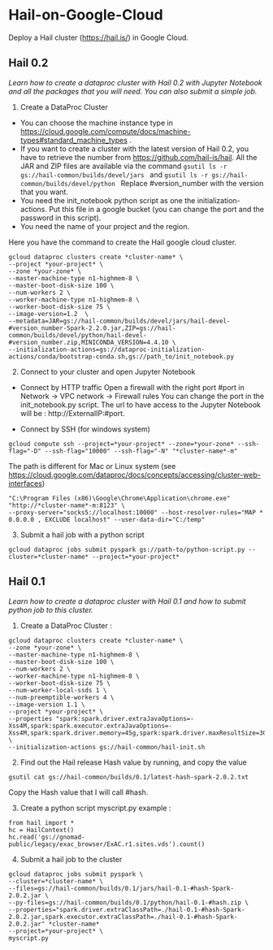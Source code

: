 # Hail-on-Google-Cloud

Deploy a Hail cluster (https://hail.is/) in Google Cloud.

## Hail 0.2
*Learn how to create a dataproc cluster with Hail 0.2 with Jupyter Notebook and all the packages that you will need. You can also submit a simple job.*

1. Create a DataProc Cluster

- You can choose the machine instance type in
https://cloud.google.com/compute/docs/machine-types#standard_machine_types .
- If you want to create a cluster with the latest version of Hail 0.2, you have to retrieve the number from https://github.com/hail-is/hail. All the JAR and ZIP files are available via the command  ```gsutil ls -r gs://hail-common/builds/devel/jars ``` and ```gsutil ls -r gs://hail-common/builds/devel/python ``` Replace #version_number with the version that you want. 
- You need the init_notebook python script as one the initialization-actions. Put this file in a google bucket (you can change the port and the password in this script). 
- You need the name of your project and the region. 

Here you have the command to create the Hail google cloud cluster. 
```
gcloud dataproc clusters create *cluster-name* \
--project *your-project* \
--zone *your-zone* \
--master-machine-type n1-highmem-8 \
--master-boot-disk-size 100 \
--num-workers 2 \
--worker-machine-type n1-highmem-8 \
--worker-boot-disk-size 75 \
--image-version=1.2  \
--metadata=JAR=gs://hail-common/builds/devel/jars/hail-devel-#version_number-Spark-2.2.0.jar,ZIP=gs://hail-common/builds/devel/python/hail-devel-#version_number.zip,MINICONDA_VERSION=4.4.10 \
--initialization-actions=gs://dataproc-initialization-actions/conda/bootstrap-conda.sh,gs://path_to/init_notebook.py
```

2. Connect to your cluster and open Jupyter Notebook

- Connect by HTTP traffic
Open a firewall with the right port #port in Network -> VPC network -> Firewall rules
You can change the port in the init_notebook.py script. 
The url to have access to the Jupyter Notebook will be : http://ExternalIP:#port.

- Connect by SSH (for windows system)
```
gcloud compute ssh --project=*your-project* --zone=*your-zone* --ssh-flag="-D" --ssh-flag="10000" --ssh-flag="-N" "*cluster-name*-m"
```
The path is different for Mac or Linux system (see https://cloud.google.com/dataproc/docs/concepts/accessing/cluster-web-interfaces)
```
"C:\Program Files (x86)\Google\Chrome\Application\chrome.exe" "http://*cluster-name*-m:8123" \
--proxy-server="socks5://localhost:10000" --host-resolver-rules="MAP * 0.0.0.0 , EXCLUDE localhost" --user-data-dir="C:/temp"
```

3. Submit a hail job with a python script 
```
gcloud dataproc jobs submit pyspark gs://path-to/python-script.py --cluster=*cluster-name* --project=*your-project*
```


## Hail 0.1
*Learn how to create a dataproc cluster with Hail 0.1 and how to submit python job to this cluster.*

1. Create a DataProc Cluster : 
```
gcloud dataproc clusters create *cluster-name* \
--zone *your-zone* \
--master-machine-type n1-highmem-8 \
--master-boot-disk-size 100 \
--num-workers 2 \
--worker-machine-type n1-highmem-8 \
--worker-boot-disk-size 75 \
--num-worker-local-ssds 1 \
--num-preemptible-workers 4 \
--image-version 1.1 \
--project *your-project* \
--properties "spark:spark.driver.extraJavaOptions=-Xss4M,spark:spark.executor.extraJavaOptions=-Xss4M,spark:spark.driver.memory=45g,spark:spark.driver.maxResultSize=30g,spark:spark.task.maxFailures=20,spark:spark.kryoserializer.buffer.max=1g,hdfs:dfs.replication=1" \
--initialization-actions gs://hail-common/hail-init.sh
```

2. Find out the Hail release Hash value by running, and copy the value
```
gsutil cat gs://hail-common/builds/0.1/latest-hash-spark-2.0.2.txt
```
Copy the Hash value that I will call #hash. 

3. Create a python script myscript.py 
example : 
```
from hail import *
hc = HailContext()
hc.read('gs://gnomad-public/legacy/exac_browser/ExAC.r1.sites.vds').count()
```
4. Submit a hail job to the cluster
```
gcloud dataproc jobs submit pyspark \
--cluster=*cluster-name* \
--files=gs://hail-common/builds/0.1/jars/hail-0.1-#hash-Spark-2.0.2.jar \
--py-files=gs://hail-common/builds/0.1/python/hail-0.1-#hash.zip \
--properties="spark.driver.extraClassPath=./hail-0.1-#hash-Spark-2.0.2.jar,spark.executor.extraClassPath=./hail-0.1-#hash-Spark-2.0.2.jar" *cluster-name*
--project=*your-project* \
myscript.py 
```


